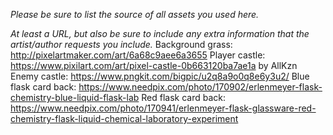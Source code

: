 *Please be sure to list the source of all assets you used here.*

*At least a URL, but also be sure to include any extra information that the artist/author requests you include.*
Background grass: http://pixelartmaker.com/art/6a68c9aee6a3655
Player castle: https://www.pixilart.com/art/pixel-castle-0b663120ba7ae1a by AllKzn
Enemy castle: https://www.pngkit.com/bigpic/u2q8a9o0q8e6y3u2/
Blue flask card back: https://www.needpix.com/photo/170902/erlenmeyer-flask-chemistry-blue-liquid-flask-lab
Red flask card back: https://www.needpix.com/photo/170941/erlenmeyer-flask-glassware-red-chemistry-flask-liquid-chemical-laboratory-experiment
